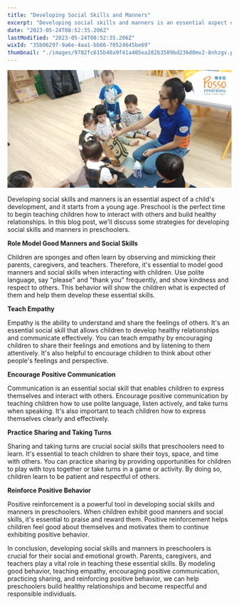 ```yaml
---
title: "Developing Social Skills and Manners"
excerpt: "Developing social skills and manners is an essential aspect of a child's development, and it starts from a young age. Preschool is the..."
date: "2023-05-24T08:52:35.206Z"
lastModified: "2023-05-24T08:52:35.206Z"
wixId: "35b06297-9a6e-4aa1-bb66-70524645be69"
thumbnail: "./images/9782fc615b40a9f41a405ea282b3509bd236d0mv2-8nhzgv.png"
---
```


![](./images/9782fc615b40a9f41a405ea282b3509bd236d0mv2-8nhzgv.png)

Developing social skills and manners is an essential aspect of a child's development, and it starts from a young age. Preschool is the perfect time to begin teaching children how to interact with others and build healthy relationships. In this blog post, we'll discuss some strategies for developing social skills and manners in preschoolers.

**Role Model Good Manners and Social Skills**

Children are sponges and often learn by observing and mimicking their parents, caregivers, and teachers. Therefore, it's essential to model good manners and social skills when interacting with children. Use polite language, say "please" and "thank you" frequently, and show kindness and respect to others. This behavior will show the children what is expected of them and help them develop these essential skills.

**Teach Empathy**

Empathy is the ability to understand and share the feelings of others. It's an essential social skill that allows children to develop healthy relationships and communicate effectively. You can teach empathy by encouraging children to share their feelings and emotions and by listening to them attentively. It's also helpful to encourage children to think about other people's feelings and perspective.

**Encourage Positive Communication**

Communication is an essential social skill that enables children to express themselves and interact with others. Encourage positive communication by teaching children how to use polite language, listen actively, and take turns when speaking. It's also important to teach children how to express themselves clearly and effectively.

**Practice Sharing and Taking Turns**

Sharing and taking turns are crucial social skills that preschoolers need to learn. It's essential to teach children to share their toys, space, and time with others. You can practice sharing by providing opportunities for children to play with toys together or take turns in a game or activity. By doing so, children learn to be patient and respectful of others.

**Reinforce Positive Behavior**

Positive reinforcement is a powerful tool in developing social skills and manners in preschoolers. When children exhibit good manners and social skills, it's essential to praise and reward them. Positive reinforcement helps children feel good about themselves and motivates them to continue exhibiting positive behavior.

In conclusion, developing social skills and manners in preschoolers is crucial for their social and emotional growth. Parents, caregivers, and teachers play a vital role in teaching these essential skills. By modeling good behavior, teaching empathy, encouraging positive communication, practicing sharing, and reinforcing positive behavior, we can help preschoolers build healthy relationships and become respectful and responsible individuals.